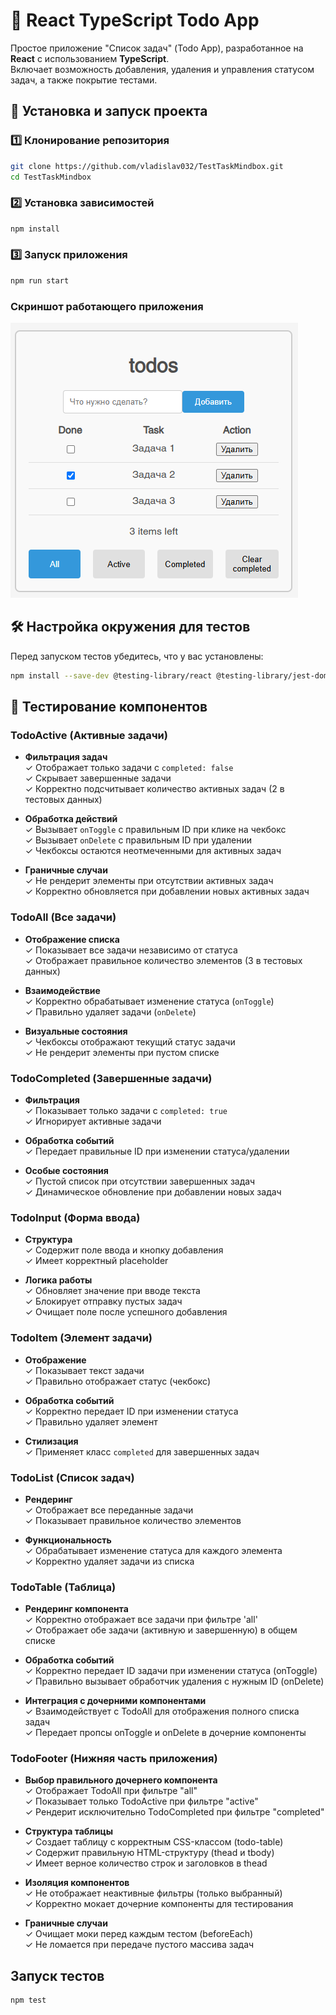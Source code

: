 # 📝 React TypeScript Todo App

Простое приложение "Список задач" (Todo App), разработанное на **React** с использованием **TypeScript**.  
Включает возможность добавления, удаления и управления статусом задач, а также покрытие тестами.

## 🚀 Установка и запуск проекта

### 1️⃣ Клонирование репозитория
```bash
git clone https://github.com/vladislav032/TestTaskMindbox.git
cd TestTaskMindbox
```
### 2️⃣ Установка зависимостей
```bash
npm install
```
### 3️⃣ Запуск приложения
```bash
npm run start
```

### Скриншот работающего приложения
![Скриншот Todo-приложения](public/images/ТестовоеПриложениеTodo.png)

## 🛠 Настройка окружения для тестов

Перед запуском тестов убедитесь, что у вас установлены:

```bash
npm install --save-dev @testing-library/react @testing-library/jest-dom @testing-library/user-event jest @types/jest
```
## 🧪 Тестирование компонентов
### TodoActive (Активные задачи)
- **Фильтрация задач**  
  ✓ Отображает только задачи с `completed: false`  
  ✓ Скрывает завершенные задачи  
  ✓ Корректно подсчитывает количество активных задач (2 в тестовых данных)

- **Обработка действий**  
  ✓ Вызывает `onToggle` с правильным ID при клике на чекбокс  
  ✓ Вызывает `onDelete` с правильным ID при удалении  
  ✓ Чекбоксы остаются неотмеченными для активных задач  

- **Граничные случаи**  
  ✓ Не рендерит элементы при отсутствии активных задач  
  ✓ Корректно обновляется при добавлении новых активных задач  

### TodoAll (Все задачи)
- **Отображение списка**  
  ✓ Показывает все задачи независимо от статуса  
  ✓ Отображает правильное количество элементов (3 в тестовых данных)  

- **Взаимодействие**  
  ✓ Корректно обрабатывает изменение статуса (`onToggle`)  
  ✓ Правильно удаляет задачи (`onDelete`)  

- **Визуальные состояния**  
  ✓ Чекбоксы отображают текущий статус задачи  
  ✓ Не рендерит элементы при пустом списке  

### TodoCompleted (Завершенные задачи)
- **Фильтрация**  
  ✓ Показывает только задачи с `completed: true`  
  ✓ Игнорирует активные задачи  

- **Обработка событий**  
  ✓ Передает правильные ID при изменении статуса/удалении  

- **Особые состояния**  
  ✓ Пустой список при отсутствии завершенных задач  
  ✓ Динамическое обновление при добавлении новых задач  

### TodoInput (Форма ввода)
- **Структура**  
  ✓ Содержит поле ввода и кнопку добавления  
  ✓ Имеет корректный placeholder  

- **Логика работы**  
  ✓ Обновляет значение при вводе текста  
  ✓ Блокирует отправку пустых задач  
  ✓ Очищает поле после успешного добавления  

### TodoItem (Элемент задачи)
- **Отображение**  
  ✓ Показывает текст задачи  
  ✓ Правильно отображает статус (чекбокс)  

- **Обработка событий**  
  ✓ Корректно передает ID при изменении статуса  
  ✓ Правильно удаляет элемент  

- **Стилизация**  
  ✓ Применяет класс `completed` для завершенных задач  

### TodoList (Список задач)
- **Рендеринг**  
  ✓ Отображает все переданные задачи  
  ✓ Показывает правильное количество элементов  

- **Функциональность**  
  ✓ Обрабатывает изменение статуса для каждого элемента  
  ✓ Корректно удаляет задачи из списка  

### TodoTable (Таблица)
- **Рендеринг компонента**  
  ✓ Корректно отображает все задачи при фильтре 'all'  
  ✓ Отображает обе задачи (активную и завершенную) в общем списке  

- **Обработка событий**  
  ✓ Корректно передает ID задачи при изменении статуса (onToggle)  
  ✓ Правильно вызывает обработчик удаления с нужным ID (onDelete)  

- **Интеграция с дочерними компонентами**  
  ✓ Взаимодействует с TodoAll для отображения полного списка задач  
  ✓ Передает пропсы onToggle и onDelete в дочерние компоненты  

### TodoFooter (Нижняя часть приложения)
- **Выбор правильного дочернего компонента**  
  ✓ Отображает TodoAll при фильтре "all"  
  ✓ Показывает только TodoActive при фильтре "active"  
  ✓ Рендерит исключительно TodoCompleted при фильтре "completed"  

- **Структура таблицы**  
  ✓ Создает таблицу с корректным CSS-классом (todo-table)  
  ✓ Содержит правильную HTML-структуру (thead и tbody)  
  ✓ Имеет верное количество строк и заголовков в thead  

- **Изоляция компонентов**  
  ✓ Не отображает неактивные фильтры (только выбранный)  
  ✓ Корректно мокает дочерние компоненты для тестирования  

- **Граничные случаи**  
  ✓ Очищает моки перед каждым тестом (beforeEach)  
  ✓ Не ломается при передаче пустого массива задач  

## Запуск тестов
```bash
npm test
```